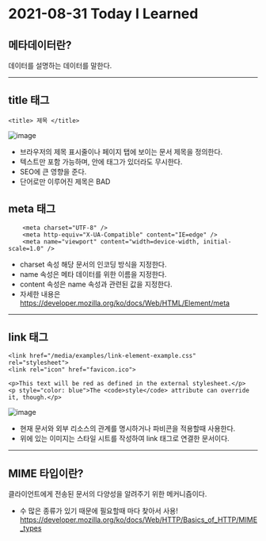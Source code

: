 # 2021-08-31 Today I Learned

## 메타데이터란?
데이터를 설명하는 데이터를 말한다.
***

## title 태그
~~~
<title> 제목 </title>
~~~
![image](https://user-images.githubusercontent.com/58898466/131480103-6896645d-3362-4adb-95f6-dc9aeb011691.png)

* 브라우저의 제목 표시줄이나 페이지 탭에 보이는 문서 제목을 정의한다.
* 텍스트만 포함 가능하며, 안에 태그가 있더라도 무시한다.
* SEO에 큰 영향을 준다.
* 단어로만 이루어진 제목은 BAD

## meta 태그
~~~
    <meta charset="UTF-8" />
    <meta http-equiv="X-UA-Compatible" content="IE=edge" />
    <meta name="viewport" content="width=device-width, initial-scale=1.0" /> 
~~~
* charset 속성 해당 문서의 인코딩 방식을 지정한다.
* name 속성은 메타 데이터를 위한 이름을 지정한다.
* content 속성은 name 속성과 관련된 값을 지정한다.
* 자세한 내용은 https://developer.mozilla.org/ko/docs/Web/HTML/Element/meta 
***

## link 태그
~~~
<link href="/media/examples/link-element-example.css" rel="stylesheet">
<link rel="icon" href="favicon.ico">

<p>This text will be red as defined in the external stylesheet.</p>
<p style="color: blue">The <code>style</code> attribute can override it, though.</p>
~~~
![image](https://user-images.githubusercontent.com/58898466/131486550-b7105984-d9ef-4b0e-ac51-f98fa68cff00.png)
* 현재 문서와 외부 리소스의 관계를 명시하거나 파비콘을 적용할때 사용한다.
* 위에 있는 이미지는 스타일 시트를 작성하여 link 태그로 연결한 문서이다.

***

## MIME 타입이란?
클라이언트에게 전송된 문서의 다양성을 알려주기 위한 메커니즘이다.
* 수 많은 종류가 있기 때문에 필요할때 마다 찾아서 사용!
https://developer.mozilla.org/ko/docs/Web/HTTP/Basics_of_HTTP/MIME_types
